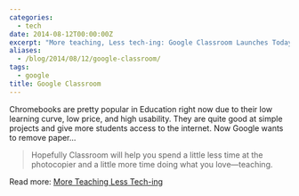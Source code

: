 ```yaml
---
categories:
  - tech
date: 2014-08-12T00:00:00Z
excerpt: "More teaching, Less tech-ing: Google Classroom Launches Today."
aliases:
  - /blog/2014/08/12/google-classroom/
tags:
  - google
title: Google Classroom
---
```


Chromebooks are pretty popular in Education right now due to their low learning curve, low price, and high usability. They are quite good at simple projects and give more students access to the internet. Now Google wants to remove paper...

> Hopefully Classroom will help you spend a little less time at the photocopier and a little more time doing what you love—teaching.

Read more: [More Teaching Less Tech-ing](http://googleenterprise.blogspot.com/2014/08/more-teaching-less-tech-ing-google.html)

